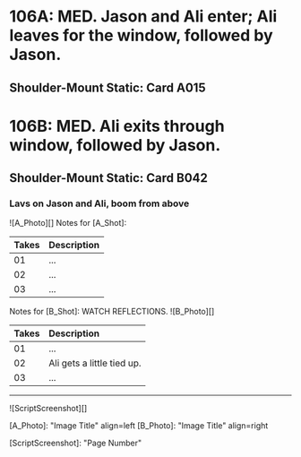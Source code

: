 # 106A: MED. Jason and Ali enter; Ali leaves for the window, followed by Jason.
## Shoulder-Mount Static: Card A015

# 106B: MED. Ali exits through window, followed by Jason.
## Shoulder-Mount Static: Card B042

### Lavs on Jason and Ali, boom from above

![A_Photo][]
Notes for [A_Shot]: 

| Takes | Description |
|:---|:----|
| 01 | ... |
| 02 | ... |
| 03 | ... |

Notes for [B_Shot]: WATCH REFLECTIONS.
![B_Photo][]

| Takes | Description |
|:---|:----|
| 01 | ... |
| 02 | Ali gets a little tied up. |
| 03 | ... |

----

![ScriptScreenshot][]


[A_Photo]:  "Image Title" align=left
[B_Photo]:  "Image Title" align=right

[ScriptScreenshot]: "Page Number"